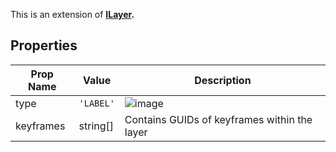 This is an extension of **[ILayer](/Documentation/Interfaces/ILayer.md).** 

## Properties

| Prop Name | Value | Description |
| --------------------- | ------ | ------------------- |
| type | `'LABEL'` | ![image](https://github.com/user-attachments/assets/5f2423e6-b992-43a6-99dd-356796627ecb) |
| keyframes | string[] | Contains GUIDs of keyframes within the layer |

